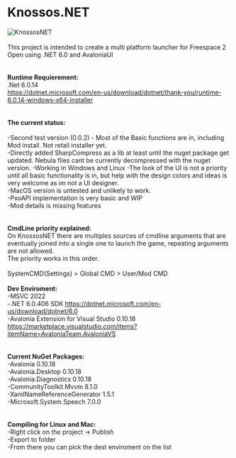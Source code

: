 # Knossos.NET<br />
![KnossosNET](https://i.imgur.com/6JPvYmO.png)
<br />
<br />
This project is intended to create a multi platform launcher for Freespace 2 Open using .NET 6.0 and AvaloniaUI<br />
<br />
<br />
**Runtime Requierement:**<br />
.Net 6.0.14<br />
https://dotnet.microsoft.com/en-us/download/dotnet/thank-you/runtime-6.0.14-windows-x64-installer<br />
<br /><br />
**The current status:**<br />
<br />
-Second test version (0.0.2) - Most of the Basic functions are in, including Mod install. Not retail installer yet.<br />
-Directly added SharpCompress as a lib at least until the nuget package get updated. Nebula files cant be currently decompressed with the nuget version.
-Working in Windows and Linux
-The look of the UI is not a priority until all basic functionality is in, but help with the design colors and ideas is very welcome as im not a UI designer.<br />
-MacOS version is untested and unlikely to work.<br />
-PxoAPI implementation is very basic and WIP<br />
-Mod details is missing features<br />
<br /><br />
**CmdLine priority explained:**<br />
On KnossosNET there are multiples sources of cmdline arguments that are eventually joined into a single one to launch the game, repeating arguments are not allowed.<br />
The priority works in this order.<br />
<br />
SystemCMD(Settings) > Global CMD > User/Mod CMD
<br />
<br />
**Dev Enviroment:**<br />
-MSVC 2022<br />
-.NET 6.0.406 SDK https://dotnet.microsoft.com/en-us/download/dotnet/6.0<br />
-Avalonia Extension for Visual Studio 0.10.18 https://marketplace.visualstudio.com/items?itemName=AvaloniaTeam.AvaloniaVS<br />
<br />
<br />
**Current NuGet Packages:**<br />
-Avalonia 0.10.18<br />
-Avalonia.Desktop 0.10.18<br />
-Avalonia.Diagnostics 0.10.18<br />
-CommunityToolkit.Mvvm 8.1.0<br />
-XamlNameReferenceGenerator 1.5.1<br />
-Microsoft.System.Speech 7.0.0<br />
<br />
<br />
**Compiling for Linux and Mac:**<br />
-Right click on the project -> Publish<br />
-Export to folder<br />
-From there you can pick the dest enviroment on the list<br />